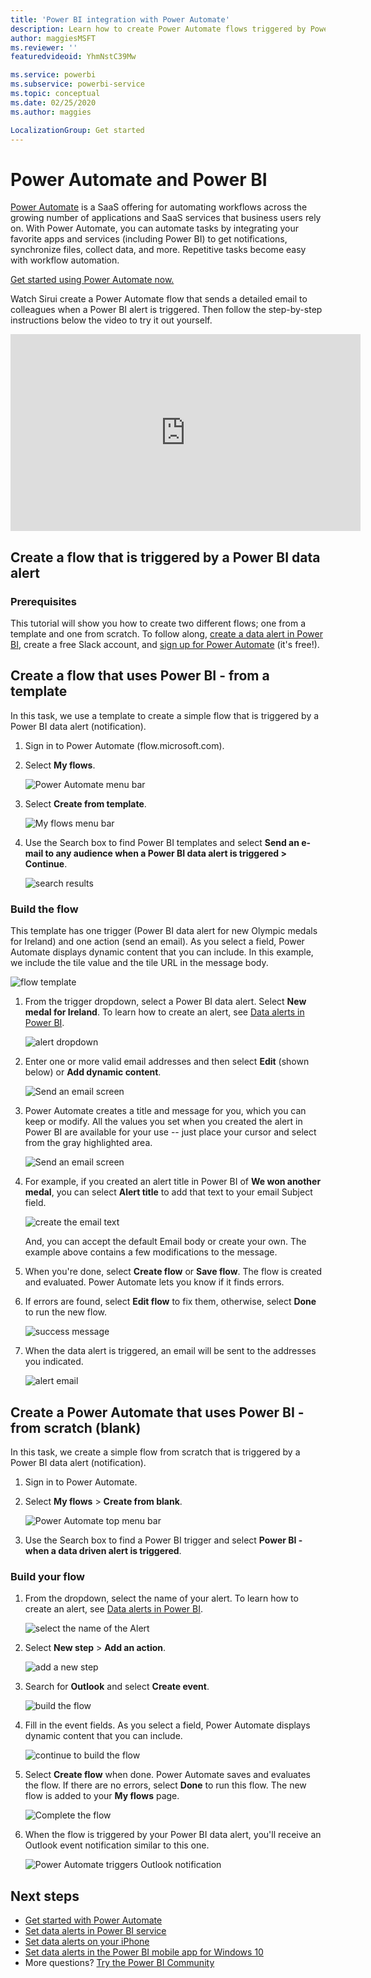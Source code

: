 ```yaml
---
title: 'Power BI integration with Power Automate'
description: Learn how to create Power Automate flows triggered by Power BI data alerts.
author: maggiesMSFT
ms.reviewer: ''
featuredvideoid: YhmNstC39Mw

ms.service: powerbi
ms.subservice: powerbi-service
ms.topic: conceptual
ms.date: 02/25/2020
ms.author: maggies

LocalizationGroup: Get started
---
```

# Power Automate and Power BI

[Power Automate](https://docs.microsoft.com/power-automate/getting-started) is a SaaS offering for automating workflows across the growing number of applications and SaaS services that business users rely on. With Power Automate, you can automate tasks by integrating your favorite apps and services (including Power BI) to get notifications, synchronize files, collect data, and more. Repetitive tasks become easy with workflow automation.

[Get started using Power Automate now.](https://docs.microsoft.com/power-automate/getting-started)

Watch Sirui create a Power Automate flow that sends a detailed email to colleagues when a Power BI alert is triggered. Then follow the step-by-step instructions below the video to try it out yourself.

<iframe width="560" height="315" src="https://www.youtube.com/embed/YhmNstC39Mw" frameborder="0" allowfullscreen></iframe>

## Create a flow that is triggered by a Power BI data alert

### Prerequisites
This tutorial will show you how to create two different flows; one from a template and one from scratch. To follow along, [create a data alert in Power BI](../service-set-data-alerts.md), create a free Slack account, and [sign up for Power Automate](https://flow.microsoft.com/#home-signup) (it's free!).

## Create a flow that uses Power BI - from a template
In this task, we use a template to create a simple flow that is triggered by a Power BI data alert (notification).

1. Sign in to Power Automate (flow.microsoft.com).
2. Select **My flows**.
   
   ![Power Automate menu bar](media/service-flow-integration/power-bi-my-flows.png)
3. Select **Create from template**.
   
    ![My flows menu bar](media/service-flow-integration/power-bi-template.png)
4. Use the Search box to find Power BI templates and select **Send an e-mail to any audience when a Power BI data alert is triggered > Continue**.
   
    ![search results](media/service-flow-integration/power-bi-flow-alert.png)


### Build the flow
This template has one trigger (Power BI data alert for new Olympic medals for Ireland) and one action (send an email). As you select a field, Power Automate displays dynamic content that you can include.  In this example, we include the tile value and the tile URL in the message body.

![flow template](media/service-flow-integration/power-bi-template1.png)

1. From the trigger dropdown, select a Power BI data alert. Select **New medal for Ireland**. To learn how to create an alert, see [Data alerts in Power BI](../service-set-data-alerts.md).
   
   ![alert dropdown](media/service-flow-integration/power-bi-trigger-flow.png)
2. Enter one or more valid email addresses and then select **Edit** (shown below) or **Add dynamic content**. 
   
   ![Send an email screen](media/service-flow-integration/power-bi-flow-email.png)

3. Power Automate creates a title and message for you, which you can keep or modify. All the values you set when you created the alert in Power BI are available for your use -- just place your cursor and select from the gray highlighted area. 

   ![Send an email screen](media/service-flow-integration/power-bi-flow-email-default.png)

1.  For example, if you created an alert title in Power BI of **We won another medal**, you can select **Alert title** to add that text to your email Subject field.

    ![create the email text](media/service-flow-integration/power-bi-flow-message.png)

    And, you can accept the default Email body or create your own. The example above contains a few modifications to the message.

1. When you're done, select **Create flow** or **Save flow**.  The flow is created and evaluated.  Power Automate lets you know if it finds errors.
2. If errors are found, select **Edit flow** to fix them, otherwise, select **Done** to run the new flow.
   
   ![success message](media/service-flow-integration/power-bi-flow-running.png)
5. When the data alert is triggered, an email will be sent to the addresses you indicated.  
   
   ![alert email](media/service-flow-integration/power-bi-flow-email2.png)

## Create a Power Automate that uses Power BI - from scratch (blank)
In this task, we create a simple flow from scratch that is triggered by a Power BI data alert (notification).

1. Sign in to Power Automate.
2. Select **My flows** > **Create from blank**.
   
   ![Power Automate top menu bar](media/service-flow-integration/power-bi-my-flows.png)
3. Use the Search box to find a Power BI trigger and select **Power BI - when a data driven alert is triggered**.

### Build your flow
1. From the dropdown, select the name of your alert.  To learn how to create an alert, see [Data alerts in Power BI](../service-set-data-alerts.md).
   
    ![select the name of the Alert](media/service-flow-integration/power-bi-totalstores2.png)
2. Select **New step** > **Add an action**.
   
   ![add a new step](media/service-flow-integration/power-bi-new-step.png)
3. Search for **Outlook** and select **Create event**.
   
   ![build the flow](media/service-flow-integration/power-bi-create-event.png)
4. Fill in the event fields. As you select a field, Power Automate displays dynamic content that you can include.
   
   ![continue to build the flow](media/service-flow-integration/power-bi-flow-event.png)
5. Select **Create flow** when done.  Power Automate saves and evaluates the flow. If there are no errors, select **Done** to run this flow.  The new flow is added to your **My flows** page.
   
   ![Complete the flow](media/service-flow-integration/power-bi-flow-running.png)
6. When the flow is triggered by your Power BI data alert, you'll receive an Outlook event notification similar to this one.
   
    ![Power Automate triggers Outlook notification](media/service-flow-integration/power-bi-flow-notice.png)

## Next steps
* [Get started with Power Automate](https://docs.microsoft.com/power-automate/getting-started/)
* [Set data alerts in Power BI service](../service-set-data-alerts.md)
* [Set data alerts on your iPhone](../consumer/mobile/mobile-set-data-alerts-in-the-mobile-apps.md)
* [Set data alerts in the Power BI mobile app for Windows 10](../consumer/mobile/mobile-set-data-alerts-in-the-mobile-apps.md)
* More questions? [Try the Power BI Community](https://community.powerbi.com/)
